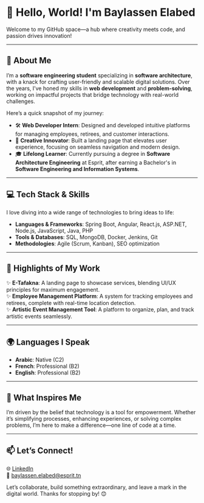 # 👋 Hello, World! I'm **Baylassen Elabed**  

Welcome to my GitHub space—a hub where creativity meets code, and passion drives innovation!  

---

## 🚀 About Me  
I’m a **software engineering student** specializing in **software architecture**, with a knack for crafting user-friendly and scalable digital solutions. Over the years, I’ve honed my skills in **web development** and **problem-solving**, working on impactful projects that bridge technology with real-world challenges.  

Here’s a quick snapshot of my journey:  
- 🛠️ **Web Developer Intern**: Designed and developed intuitive platforms for managing employees, retirees, and customer interactions.  
- 🌟 **Creative Innovator**: Built a landing page that elevates user experience, focusing on seamless navigation and modern design.  
- 🎓 **Lifelong Learner**: Currently pursuing a degree in **Software Architecture Engineering** at Esprit, after earning a Bachelor's in **Software Engineering and Information Systems**.  

---

## 💻 Tech Stack & Skills  
I love diving into a wide range of technologies to bring ideas to life:  
- **Languages & Frameworks**: Spring Boot, Angular, React.js, ASP.NET, Node.js, JavaScript, Java, PHP  
- **Tools & Databases**: SQL, MongoDB, Docker, Jenkins, Git  
- **Methodologies**: Agile (Scrum, Kanban), SEO optimization  

---

## 🌟 Highlights of My Work  
✨ **E-Tafakna**: A landing page to showcase services, blending UI/UX principles for maximum engagement.  
✨ **Employee Management Platform**: A system for tracking employees and retirees, complete with real-time location detection.  
✨ **Artistic Event Management Tool**: A platform to organize, plan, and track artistic events seamlessly.  

---

## 🌍 Languages I Speak  
- **Arabic**: Native (C2)  
- **French**: Professional (B2)  
- **English**: Professional (B2)  

---

## 🌈 What Inspires Me  
I’m driven by the belief that technology is a tool for empowerment. Whether it’s simplifying processes, enhancing experiences, or solving complex problems, I’m here to make a difference—one line of code at a time.  

---

## 📫 Let’s Connect!  
🌐 [LinkedIn](https://www.linkedin.com/in/baylassen-elabed/)  
📧 baylassen.elabed@esprit.tn  

Let’s collaborate, build something extraordinary, and leave a mark in the digital world. Thanks for stopping by! 😊  
